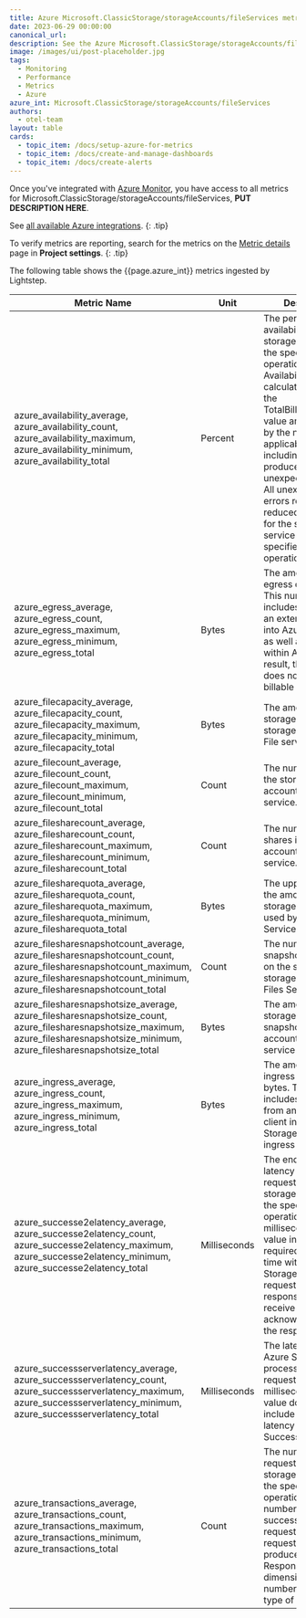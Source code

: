 ```yaml
---
title: Azure Microsoft.ClassicStorage/storageAccounts/fileServices metrics
date: 2023-06-29 00:00:00
canonical_url:
description: See the Azure Microsoft.ClassicStorage/storageAccounts/fileServices metrics ingested by Lightstep Observability
image: /images/ui/post-placeholder.jpg
tags:
  - Monitoring
  - Performance
  - Metrics
  - Azure
azure_int: Microsoft.ClassicStorage/storageAccounts/fileServices
authors:
  - otel-team
layout: table
cards:
  - topic_item: /docs/setup-azure-for-metrics
  - topic_item: /docs/create-and-manage-dashboards
  - topic_item: /docs/create-alerts
---
```

Once you've integrated with [Azure Monitor](/docs/setup-azure-for-metrics), you have access to all metrics for Microsoft.ClassicStorage/storageAccounts/fileServices, **PUT DESCRIPTION HERE**. 

See [all available Azure integrations](/docs/azure-metrics).
{: .tip}

To verify metrics are reporting, search for the metrics on the [Metric details](/docs/manage-metric-details) page in **Project settings**.
{: .tip}

The following table shows the {{page.azure_int}} metrics ingested by Lightstep.
<table class="table-aws">
<colgroup><col span="1" style="width: 35%;" /><col span="1" style="width: 15%;" /><col span="1" style="width: 35%;" /></colgroup>
  <thead>
    <th>Metric Name</th>
    <th>Unit</th>
    <th>Description</th>
  </thead>
  <tr>
    <td>azure_availability_average, azure_availability_count, azure_availability_maximum, azure_availability_minimum, azure_availability_total</td>
    <td>Percent</td>
    <td>The percentage of availability for the storage service or the specified API operation. Availability is calculated by taking the TotalBillableRequests value and dividing it by the number of applicable requests, including those that produced unexpected errors. All unexpected errors result in reduced availability for the storage service or the specified API operation.</td>
  </tr>
  <tr>
    <td>azure_egress_average, azure_egress_count, azure_egress_maximum, azure_egress_minimum, azure_egress_total</td>
    <td>Bytes</td>
    <td>The amount of egress data, in bytes. This number includes egress from an external client into Azure Storage as well as egress within Azure. As a result, this number does not reflect billable egress.</td>
  </tr>
  <tr>
    <td>azure_filecapacity_average, azure_filecapacity_count, azure_filecapacity_maximum, azure_filecapacity_minimum, azure_filecapacity_total</td>
    <td>Bytes</td>
    <td>The amount of storage used by the storage account's File service in bytes.</td>
  </tr>
  <tr>
    <td>azure_filecount_average, azure_filecount_count, azure_filecount_maximum, azure_filecount_minimum, azure_filecount_total</td>
    <td>Count</td>
    <td>The number of file in the storage account's File service.</td>
  </tr>
  <tr>
    <td>azure_filesharecount_average, azure_filesharecount_count, azure_filesharecount_maximum, azure_filesharecount_minimum, azure_filesharecount_total</td>
    <td>Count</td>
    <td>The number of file shares in the storage account's File service.</td>
  </tr>
  <tr>
    <td>azure_filesharequota_average, azure_filesharequota_count, azure_filesharequota_maximum, azure_filesharequota_minimum, azure_filesharequota_total</td>
    <td>Bytes</td>
    <td>The upper limit on the amount of storage that can be used by Azure Files Service in bytes.</td>
  </tr>
  <tr>
    <td>azure_filesharesnapshotcount_average, azure_filesharesnapshotcount_count, azure_filesharesnapshotcount_maximum, azure_filesharesnapshotcount_minimum, azure_filesharesnapshotcount_total</td>
    <td>Count</td>
    <td>The number of snapshots present on the share in storage account's Files Service.</td>
  </tr>
  <tr>
    <td>azure_filesharesnapshotsize_average, azure_filesharesnapshotsize_count, azure_filesharesnapshotsize_maximum, azure_filesharesnapshotsize_minimum, azure_filesharesnapshotsize_total</td>
    <td>Bytes</td>
    <td>The amount of storage used by the snapshots in storage account's File service in bytes.</td>
  </tr>
  <tr>
    <td>azure_ingress_average, azure_ingress_count, azure_ingress_maximum, azure_ingress_minimum, azure_ingress_total</td>
    <td>Bytes</td>
    <td>The amount of ingress data, in bytes. This number includes ingress from an external client into Azure Storage as well as ingress within Azure.</td>
  </tr>
  <tr>
    <td>azure_successe2elatency_average, azure_successe2elatency_count, azure_successe2elatency_maximum, azure_successe2elatency_minimum, azure_successe2elatency_total</td>
    <td>Milliseconds</td>
    <td>The end-to-end latency of successful requests made to a storage service or the specified API operation, in milliseconds. This value includes the required processing time within Azure Storage to read the request, send the response, and receive acknowledgment of the response.</td>
  </tr>
  <tr>
    <td>azure_successserverlatency_average, azure_successserverlatency_count, azure_successserverlatency_maximum, azure_successserverlatency_minimum, azure_successserverlatency_total</td>
    <td>Milliseconds</td>
    <td>The latency used by Azure Storage to process a successful request, in milliseconds. This value does not include the network latency specified in SuccessE2ELatency.</td>
  </tr>
  <tr>
    <td>azure_transactions_average, azure_transactions_count, azure_transactions_maximum, azure_transactions_minimum, azure_transactions_total</td>
    <td>Count</td>
    <td>The number of requests made to a storage service or the specified API operation. This number includes successful and failed requests, as well as requests which produced errors. Use ResponseType dimension for the number of different type of response.</td>
  </tr>
</table>
